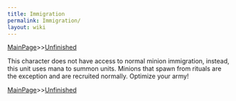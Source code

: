 ```yaml
---
title: Immigration
permalink: Immigration/
layout: wiki
---
```


[MainPage](/keeperrl_wiki/ "wikilink")>>[Unfinished](/keeperrl_wiki/Unfinished "wikilink")

This character does not have access to normal minion immigration, instead, this unit uses mana to summon units. Minions that spawn from rituals are the exception and are recruited normally. Optimize your army!

[MainPage](/keeperrl_wiki/ "wikilink")>>[Unfinished](/keeperrl_wiki/Unfinished "wikilink")

